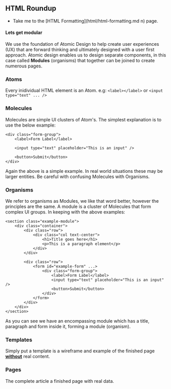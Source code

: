 ## HTML Roundup

* Take me to the [HTML Formatting](html/html-formatting.md n) page.

#### Lets get modular
We use the foundation of Atomic Design to help create user experiences (UX) that are forward thinking and ultimately designed with a user first approach. Atomic design enables us to design separate components, in this case called **Modules** (organisms) that together can be joined to create numerous pages.

### Atoms
Every inidividual HTML element is an Atom. e.g:
``<label></label>`` or ``<input type="text" ... />``

### Molecules
Molecules are simple UI clusters of Atom's. The simplest explanation is to use the below example:

````
<div class="form-group">
    <label>Form Label</label>
    
    <input type="text" placeholder="This is an input" />
    
    <button>Submit</button>
</div>
````
Again the above is a simple example. In real world situations these may be larger entities. Be careful with confusing Molecules with Organisms.

### Organisms
We refer to organisms as Modules, we like that word better, however the principles are the same. A module is a cluster of Molecules that form complex UI groups. In keeping with the above examples:

````
<section class="example-module">
    <div class="container">
        <div class="row">
            <div class="col text-center">
                <h1>Title goes here</h1>
                <p>This is a paragraph element</p>
            </div>
        </div>
        
        <div class="row">
            <form id="example-form" ...>
                <div class="form-group">
                    <label>Form Label</label>
                    <input type="text" placeholder="This is an input" />
                    <button>Submit</button>
                </div>
            </form>
        </div>
    </div>
</section>
````
As you can see we have an encompassing module which has a title, paragraph and form inside it, forming a module (organism).

### Templates
Simply put a template is a wireframe and example of the finished page <u>**without**</u> real content.

### Pages
The complete article a finished page with real data.